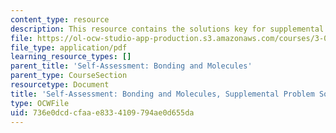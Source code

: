 ```yaml
---
content_type: resource
description: This resource contains the solutions key for supplemental exam problems.
file: https://ol-ocw-studio-app-production.s3.amazonaws.com/courses/3-091sc-introduction-to-solid-state-chemistry-fall-2010/736e0dcdcfaae8334109794ae0d655da_MIT3_091SCF09_sa2_supp_sol.pdf
file_type: application/pdf
learning_resource_types: []
parent_title: 'Self-Assessment: Bonding and Molecules'
parent_type: CourseSection
resourcetype: Document
title: 'Self-Assessment: Bonding and Molecules, Supplemental Problem Solutions'
type: OCWFile
uid: 736e0dcd-cfaa-e833-4109-794ae0d655da
---
```

